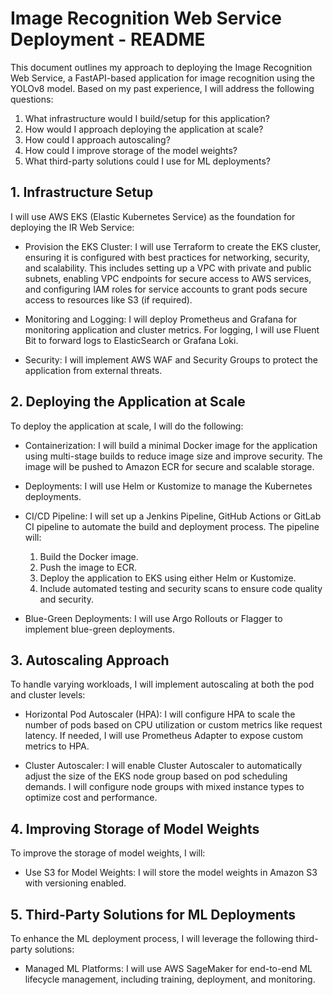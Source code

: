 # Image Recognition Web Service Deployment - README

This document outlines my approach to deploying the Image Recognition Web Service, a FastAPI-based application for image recognition using the YOLOv8 model. Based on my past experience, I will address the following questions:

1. What infrastructure would I build/setup for this application?
2. How would I approach deploying the application at scale?
3. How could I approach autoscaling?
4. How could I improve storage of the model weights?
5. What third-party solutions could I use for ML deployments?

## 1. Infrastructure Setup

I will use AWS EKS (Elastic Kubernetes Service) as the foundation for deploying the IR Web Service:

- Provision the EKS Cluster: I will use Terraform to create the EKS cluster, ensuring it is configured with best practices for networking, security, and scalability. This includes setting up a VPC with private and public subnets, enabling VPC endpoints for secure access to AWS services, and configuring IAM roles for service accounts to grant pods secure access to resources like S3 (if required).

- Monitoring and Logging: I will deploy Prometheus and Grafana for monitoring application and cluster metrics. For logging, I will use Fluent Bit to forward logs to ElasticSearch or Grafana Loki.

- Security: I will implement AWS WAF and Security Groups to protect the application from external threats.

## 2. Deploying the Application at Scale

To deploy the application at scale, I will do the following:

- Containerization: I will build a minimal Docker image for the application using multi-stage builds to reduce image size and improve security. The image will be pushed to Amazon ECR for secure and scalable storage.

- Deployments: I will use Helm or Kustomize to manage the Kubernetes deployments.

- CI/CD Pipeline: I will set up a Jenkins Pipeline, GitHub Actions or GitLab CI pipeline to automate the build and deployment process. The pipeline will:
  1. Build the Docker image.
  2. Push the image to ECR.
  3. Deploy the application to EKS using either Helm or Kustomize.
  4. Include automated testing and security scans to ensure code quality and security.

- Blue-Green Deployments: I will use Argo Rollouts or Flagger to implement blue-green deployments.

## 3. Autoscaling Approach

To handle varying workloads, I will implement autoscaling at both the pod and cluster levels:

- Horizontal Pod Autoscaler (HPA): I will configure HPA to scale the number of pods based on CPU utilization or custom metrics like request latency. If needed, I will use Prometheus Adapter to expose custom metrics to HPA.

- Cluster Autoscaler: I will enable Cluster Autoscaler to automatically adjust the size of the EKS node group based on pod scheduling demands. I will configure node groups with mixed instance types to optimize cost and performance.

## 4. Improving Storage of Model Weights

To improve the storage of model weights, I will:

- Use S3 for Model Weights: I will store the model weights in Amazon S3 with versioning enabled.

## 5. Third-Party Solutions for ML Deployments

To enhance the ML deployment process, I will leverage the following third-party solutions:

- Managed ML Platforms: I will use AWS SageMaker for end-to-end ML lifecycle management, including training, deployment, and monitoring.